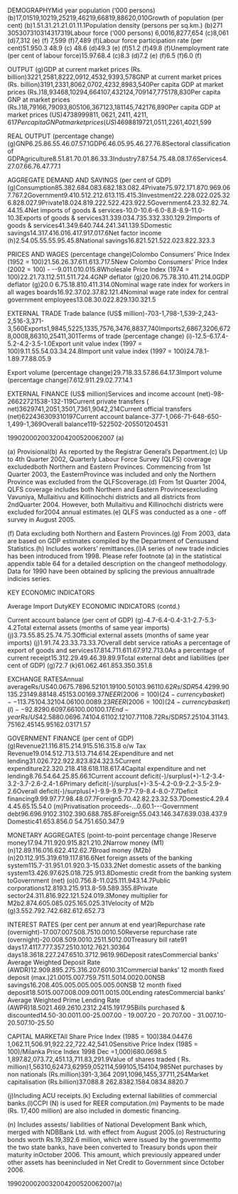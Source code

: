 DEMOGRAPHYMid year population (‘000 persons) (b)17,01519,10219,25219,46219,66819,88620,010Growth of population (per cent) (b)1.51.31.21.21.01.11.1Population density (persons per sq.km.) (b)271 305307310314317319Labour force (‘000 persons) 6,0016,8277,654 (c)8,061 (d)7,312 (e) (f) 7,599 (f)7,489 (f)Labour force participation rate (per cent)51.950.3 48.9 (c) 48.6 (d)49.3 (e) (f)51.2 (f)49.8 (f)Unemployment rate (per cent of labour force)15.97.68.4 (c)8.3 (d)7.2 (e) (f)6.5 (f)6.0 (f)

OUTPUT (g)GDP at current market prices (Rs. billion)3221,2581,8222,0912,4532,9393,578GNP at current market prices (Rs. billion)3191,2331,8062,0702,4232,8983,540Per capita GDP at market prices (Rs.)18,93468,10294,664107,432124,709147,775178,830Per capita GNP at market prices (Rs.)18,79166,79093,805106,367123,181145,742176,890Per capita GDP at market prices (US$)4738999811,0621,2411,4211,617Per capita GNP at market prices (US$)4698819721,0511,2261,4021,599

REAL OUTPUT (percentage change) (g)GNP6.25.86.55.46.07.57.1GDP6.46.05.95.46.27.76.8Sectoral classification of GDPAgriculture8.51.81.70.01.86.33.3Industry7.87.54.75.48.08.17.6Services4.27.07.66.76.47.77.1

AGGREGATE DEMAND AND SAVINGS (per cent of GDP) (g)Consumption85.382.684.083.682.183.082.4Private75.972.171.870.969.067.767.2Government9.410.512.212.613.115.415.3Investment22.228.022.025.326.828.027.9Private18.024.819.222.522.423.922.5Government4.23.32.82.74.44.15.4Net imports of goods & services-10.0-10.6-6.0-8.8-8.9-11.0-10.3Exports of goods & services31.339.034.735.332.330.129.2Imports of goods & services41.349.640.744.241.341.139.5Domestic savings14.317.416.016.417.917.017.6Net factor income (h)2.54.05.55.55.95.45.8National savings16.821.521.522.023.822.323.3

PRICES AND WAGES (percentage change)Colombo Consumers’ Price Index (1952 = 100)21.56.26.37.611.613.717.5New Colombo Consumers’ Price Index (2002 = 100) - --9.011.010.015.8Wholesale Price Index (1974 = 100)22.21.73.112.511.511.724.4GNP deflator (g)20.06.75.78.310.411.214.0GDP deflator (g)20.0 6.75.18.810.411.314.0Nominal wage rate index for workers in all wages boards16.92.37.02.37.82.121.4Nominal wage rate index for central government employees13.08.30.022.829.130.321.5

EXTERNAL TRADE Trade balance (US$ million)-703-1,798-1,539-2,243-2,516-3,371-3,560Exports1,9845,5225,1335,7576,3476,8837,740Imports2,6867,3206,6728,0008,86310,25411,301Terms of trade (percentage change) (i)-12.5-6.17.4-5.2-4.2-3.5-1.0Export unit value index (1997 = 100)9.11.55.54.03.34.24.8Import unit value index (1997 = 100)24.78.1-1.89.77.88.05.9

Export volume (percentage change)29.718.33.57.86.64.17.3Import volume (percentage change)7.612.911.29.02.77.14.1

EXTERNAL FINANCE (US$ million)Services and income account (net)-98-26622721538-132-119Current private transfers ( net)3629741,2051,3501,7361,9042,214Current official transfers (net)622436309310197Current account balance-377-1,066-71-648-650-1,499-1,369Overall balance119-522502-205501204531

1990200020032004200520062007 (a)

(a) Provisional(b) As reported by the Registrar General’s Department.(c) Up to 4th Quarter 2002, Quarterly Labour Force Survey (QLFS) coverage excludedboth Northern and Eastern Provinces. Commencing from 1st Quarter 2003, the EasternProvince was included and only the Northern Province was excluded from the QLFScoverage.(d) From 1st Quarter 2004, QLFS coverage includes both Northern and Eastern Provincesexcluding Vavuniya, Mullaitivu and Killinochchi districts and all districts from 2ndQuarter 2004. However, both Mullaitivu and Killinochchi districts were excluded for2004 annual estimates.(e) QLFS was conducted as a one - off survey in August 2005.

(f) Data excluding both Northern and Eastern Provinces.(g) From 2003, data are based on GDP estimates compiled by the Department of Censusand Statistics.(h) Includes workers’ remittances.(i)A series of new trade indicies has been introduced from 1998. Please refer footnote (a) in the statistical appendix table 64 for a detailed description on the changeof methodology. Data for 1990 have been obtained by splicing the previous annualtrade indicies series.

KEY ECONOMIC INDICATORS

Average Import DutyKEY ECONOMIC INDICATORS (contd.)

Current account balance (per cent of GDP) (g)-4.7-6.4-0.4-3.1-2.7-5.3-4.2Total external assets (months of same year imports) (j)3.73.55.85.25.74.75.3Official external assets (months of same year imports) (j)1.91.74.23.33.73.33.7Overall debt service ratioAs a percentage of export of goods and services17.814.711.611.67.912.713.0As a percentage of current receipt15.312.29.49.46.39.89.9Total external debt and liabilities (per cent of GDP) (g)72.7 (k)61.062.461.853.350.351.8

EXCHANGE RATESAnnual averageRs/US$40.0675.7896.52101.19100.50103.96110.62Rs/SDR54.4299.90135.23149.88148.45153.00169.37NEER(2006 = 100) (24- currency basket)--113.75104.32104.06100.0089.23REER(2006 = 100) (24- currency basket) (l)--92.8290.6097.66100.00100.17End - yearRs/US$42.5880.0696.74104.61102.12107.71108.72Rs/SDR57.25104.31143.75162.45145.95162.03171.57

GOVERNMENT FINANCE (per cent of GDP) (g)Revenue21.116.815.214.915.516.315.8 o/w Tax Revenue19.014.512.713.513.714.614.2Expenditure and net lending31.026.722.922.823.824.323.5Current expenditure22.320.218.418.618.118.617.4Capital expenditure and net lending8.76.54.64.25.85.66.1Current account deficit(-)/surplus(+)-1.2-3.4-3.2-3.7-2.6-2.4-1.6Primary deficit(-)/surplus(+)-3.5-4.2-0.9-2.2-3.5-2.9-2.6Overall deficit(-)/surplus(+)-9.9-9.9-7.7-7.9-8.4-8.0-7.7Deficit financing9.99.97.77.98.48.07.7Foreign5.70.42.82.23.32.53.7Domestic4.29.44.45.65.15.54.0 (m)Privatisation proceeds-…0.60.1---Government debt96.696.9102.3102.390.688.785.8Foreign55.043.146.347.639.038.437.9Domestic41.653.856.0 54.751.650.347.9

MONETARY AGGREGATES (point-to-point percentage change )Reserve money17.94.711.920.915.821.210.2Narrow money (M1) (n)12.89.116.016.622.412.62.7Broad money (M2b) (n)20.112.915.319.619.117.816.6Net foreign assets of the banking system115.7-31.951.01.920.3-15.033.2Net domestic assets of the banking system13.426.97.625.018.725.913.8Domestic credit from the banking system toGovernment (net) (o)0.756.8-11.025.111.943.14.7Public corporations12.8193.215.913.8-59.589.355.8Private sector24.311.816.922.121.524.019.3Money multiplier for M2b2.874.605.085.025.165.025.31Velocity of M2b (g)3.552.792.742.682.612.652.73

INTEREST RATES (per cent per annum at end year)Repurchase rate (overnight)-17.007.007.508.7510.0010.50Reverse repurchase rate (overnight)-20.008.509.0010.2511.5012.00Treasury bill rate91 days17.4117.777.357.2510.1012.7621.30364 days18.3618.227.247.6510.3712.9619.96Deposit ratesCommercial banks’ Average Weighted Deposit Rate (AWDR)12.909.895.275.316.207.6010.31Commercial banks’ 12 month fixed deposit (max.)21.0015.007.759.7511.5014.0020.00NSB savings16.208.405.005.005.005.005.00NSB 12 month fixed deposit18.5015.007.008.009.0011.0015.00Lending ratesCommercial banks’ Average Weighted Prime Lending Rate (AWPR)18.5021.469.2610.2312.2415.1917.95Bills purchased & discounted14.50-30.0011.00-25.007.00 - 19.007.20 - 20.707.00 - 31.007.10-20.507.10-25.50

CAPITAL MARKETAll Share Price Index (1985 = 100)384.0447.6 1,062.11,506.91,922.22,722.42,541.0Sensitive Price Index (1985 = 100)/Milanka Price Index 1998 Dec =1,000)680.0698.5 1,897.82,073.72,451.13,711.83,291.9Value of shares traded ( Rs. million)1,56310,62473,62959,052114,599105,154104,985Net purchases by non nationals (Rs.million)391-3,364 2091,1096,1455,37711,254Market capitalisation (Rs.billion)37.088.8 262.8382.1584.0834.8820.7

(j)Including ACU receipts.(k) Excluding external liabilities of commercial banks.(l)CCPI (N) is used for REER computation.(m) Payments to be made (Rs. 17,400 million) are also included in domestic financing.

(n) Includes assests/ liabilities of National Development Bank which, merged with NDBBank Ltd. with effect from August 2005.(o) Restructuring bonds worth Rs.19,392.6 million, which were issued by the governmentto the two state banks, have been converted to Treasury bonds upon their maturity inOctober 2006. This amount, which previously appeared under other assets has beenincluded in Net Credit to Government since October 2006.

1990200020032004200520062007(a)
